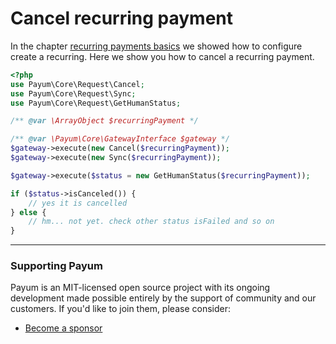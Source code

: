 # Cancel recurring payment

In the chapter [recurring payments basics](recurring-payments-basics.md) we showed how to configure create a recurring. Here we show you how to cancel a recurring payment.

```php
<?php
use Payum\Core\Request\Cancel;
use Payum\Core\Request\Sync;
use Payum\Core\Request\GetHumanStatus;

/** @var \ArrayObject $recurringPayment */

/** @var \Payum\Core\GatewayInterface $gateway */
$gateway->execute(new Cancel($recurringPayment));
$gateway->execute(new Sync($recurringPayment));

$gateway->execute($status = new GetHumanStatus($recurringPayment));

if ($status->isCanceled()) {
    // yes it is cancelled
} else {
    // hm... not yet. check other status isFailed and so on
}
```

***

### Supporting Payum

Payum is an MIT-licensed open source project with its ongoing development made possible entirely by the support of community and our customers. If you'd like to join them, please consider:

* [Become a sponsor](https://github.com/sponsors/Payum)
